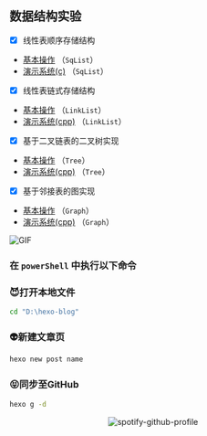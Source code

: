 ## **数据结构实验**
- [x] 线性表顺序存储结构 
- [基本操作](./data_structure_experiment/SqList/SqList.c) （`SqList`）
- [演示系统(c)](./data_structure_experiment/SqList/SqList_ADT.c) （`SqList`）
- [x] 线性表链式存储结构  
- [基本操作](./data_structure_experiment/LinkList/LinkList.c) （`LinkList`）
- [演示系统(cpp)](./data_structure_experiment/LinkList/LinkList_ADT.cpp) （`LinkList`）
- [x] 基于二叉链表的二叉树实现
- [基本操作](./data_structure_experiment/Tree/Tree.cpp) （`Tree`）
- [演示系统(cpp)](./data_structure_experiment/Tree/Tree_ADT.cpp) （`Tree`）
- [x] 基于邻接表的图实现
- [基本操作](./data_structure_experiment/Graph/Graph.cpp) （`Graph`）
- [演示系统(cpp)](./data_structure_experiment/Graph/Graph_ADT.cpp) （`Graph`）


<div align="left">
  <img alt="GIF" src="https://media.giphy.com/media/836HiJc7pgzy8iNXCn/giphy.gif" />
</div>




### 在 `powerShell` 中执行以下命令
### **😈打开本地文件**
``` bash
cd "D:\hexo-blog"
```
### **👽新建文章页**
``` bash
hexo new post name
``` 
### **😝同步至GitHub**
``` bash
hexo g -d
```

<div align="center">

![spotify-github-profile](https://spotify-github-profile.kittinanx.com/api/view?uid=316ilvbq2a4sp4oam7kias22j76q&cover_image=true&theme=natemoo-re&show_offline=true&background_color=121212&interchange=false&bar_color=53b14f&bar_color_cover=false)

</div>
